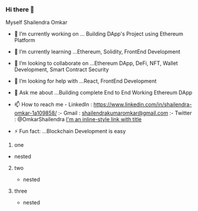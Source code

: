 ### Hi there 👋

Myself Shailendra Omkar


- 🔭 I’m currently working on ... Building DApp's Project using Ethereum Platform
- 🌱 I’m currently learning ...Ethereum, Solidity, FrontEnd Development
- 👯 I’m looking to collaborate on ...Ethereum DApp, DeFi, NFT, Wallet Development, Smart Contract Security
- 🤔 I’m looking for help with ...React, FrontEnd Development
- 💬 Ask me about ...Building complete End to End Working Ethereum DApp
- 📫 How to reach me
      - LinkedIn : https://www.linkedin.com/in/shailendra-omkar-1a109858/
          :- Gmail : shailendrakumaromkar@gmail.com
          :- Twitter : @OmkarShailendra
          [I'm an inline-style link with title](https://www.google.com "Google's Homepage")

- ⚡ Fun fact: ...Blockchain Development is easy        
 
 1. one
   * nested

2. two
   * nested

3. three
   * nested
